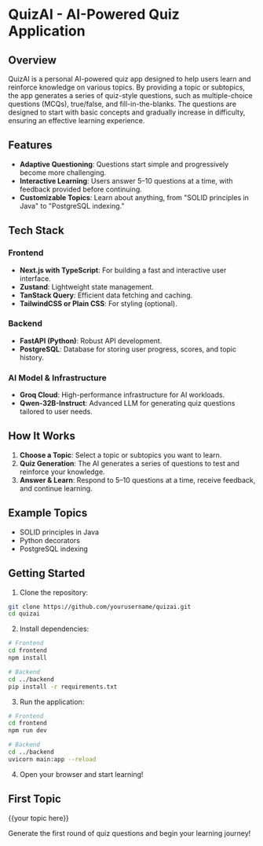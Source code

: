 # QuizAI - AI-Powered Quiz Application

## Overview

QuizAI is a personal AI-powered quiz app designed to help users learn and reinforce knowledge on various topics. By providing a topic or subtopics, the app generates a series of quiz-style questions, such as multiple-choice questions (MCQs), true/false, and fill-in-the-blanks. The questions are designed to start with basic concepts and gradually increase in difficulty, ensuring an effective learning experience.

## Features

- **Adaptive Questioning**: Questions start simple and progressively become more challenging.
- **Interactive Learning**: Users answer 5–10 questions at a time, with feedback provided before continuing.
- **Customizable Topics**: Learn about anything, from "SOLID principles in Java" to "PostgreSQL indexing."

## Tech Stack

### Frontend
- **Next.js with TypeScript**: For building a fast and interactive user interface.
- **Zustand**: Lightweight state management.
- **TanStack Query**: Efficient data fetching and caching.
- **TailwindCSS or Plain CSS**: For styling (optional).

### Backend
- **FastAPI (Python)**: Robust API development.
- **PostgreSQL**: Database for storing user progress, scores, and topic history.

### AI Model & Infrastructure
- **Groq Cloud**: High-performance infrastructure for AI workloads.
- **Qwen-32B-Instruct**: Advanced LLM for generating quiz questions tailored to user needs.

## How It Works

1. **Choose a Topic**: Select a topic or subtopics you want to learn.
2. **Quiz Generation**: The AI generates a series of questions to test and reinforce your knowledge.
3. **Answer & Learn**: Respond to 5–10 questions at a time, receive feedback, and continue learning.

## Example Topics
- SOLID principles in Java
- Python decorators
- PostgreSQL indexing

## Getting Started

1. Clone the repository:
  ```bash
  git clone https://github.com/yourusername/quizai.git
  cd quizai
  ```

2. Install dependencies:
  ```bash
  # Frontend
  cd frontend
  npm install

  # Backend
  cd ../backend
  pip install -r requirements.txt
  ```

3. Run the application:
  ```bash
  # Frontend
  cd frontend
  npm run dev

  # Backend
  cd ../backend
  uvicorn main:app --reload
  ```

4. Open your browser and start learning!

## First Topic
{{your topic here}}

Generate the first round of quiz questions and begin your learning journey!
